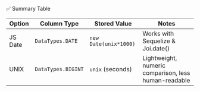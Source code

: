 ✅ Summary Table

| Option  | Column Type        | Stored Value          | Notes                                                |
| ------- | ------------------ | --------------------- | ---------------------------------------------------- |
| JS Date | `DataTypes.DATE`   | `new Date(unix*1000)` | Works with Sequelize & Joi.date()                    |
| UNIX    | `DataTypes.BIGINT` | `unix` (seconds)      | Lightweight, numeric comparison, less human-readable |
